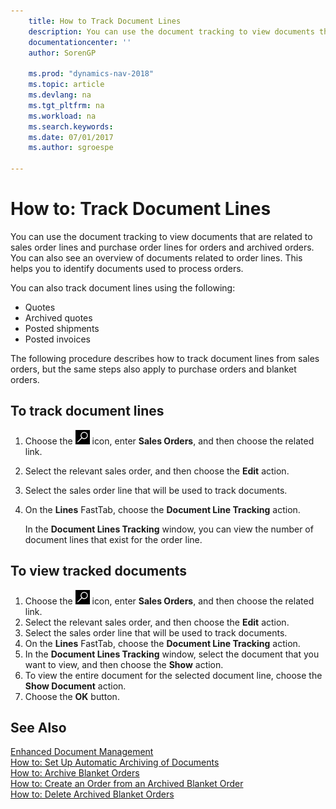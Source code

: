 ```yaml
---
    title: How to Track Document Lines
    description: You can use the document tracking to view documents that are related to sales order lines and purchase order lines for orders and archived orders. You can also see an overview of documents related to order lines.
    documentationcenter: ''
    author: SorenGP

    ms.prod: "dynamics-nav-2018"
    ms.topic: article
    ms.devlang: na
    ms.tgt_pltfrm: na
    ms.workload: na
    ms.search.keywords:
    ms.date: 07/01/2017
    ms.author: sgroespe

---
```

# How to: Track Document Lines
You can use the document tracking to view documents that are related to sales order lines and purchase order lines for orders and archived orders. You can also see an overview of documents related to order lines. This helps you to identify documents used to process orders.  

You can also track document lines using the following:  

- Quotes  
- Archived quotes  
- Posted shipments  
- Posted invoices  

The following procedure describes how to track document lines from sales orders, but the same steps also apply to purchase orders and blanket orders.  

## To track document lines  

1.  Choose the ![Search for Page or Report](../../media/ui-search/search_small.png "Search for Page or Report icon") icon, enter **Sales Orders**, and then choose the related link.  
2.  Select the relevant sales order, and then choose the **Edit** action.  
3.  Select the sales order line that will be used to track documents.  
4.  On the **Lines** FastTab, choose the **Document Line Tracking** action.  

    In the **Document Lines Tracking** window, you can view the number of document lines that exist for the order line.  

## To view tracked documents  

1.  Choose the ![Search for Page or Report](../../media/ui-search/search_small.png "Search for Page or Report icon") icon, enter **Sales Orders**, and then choose the related link.  
2.  Select the relevant sales order, and then choose the **Edit** action.  
3.  Select the sales order line that will be used to track documents.  
4.  On the **Lines** FastTab, choose the **Document Line Tracking** action.  
5.  In the **Document Lines Tracking** window, select the document that you want to view, and then choose the **Show** action.  
6.  To view the entire document for the selected document line, choose the **Show Document** action.  
7.  Choose the **OK** button.  

## See Also  
 [Enhanced Document Management](enhanced-document-management.md)   
 [How to: Set Up Automatic Archiving of Documents](how-to-set-up-automatic-archiving-of-documents.md)   
 [How to: Archive Blanket Orders](how-to-archive-blanket-orders.md)   
 [How to: Create an Order from an Archived Blanket Order](how-to-create-an-order-from-an-archived-blanket-order.md)   
 [How to: Delete Archived Blanket Orders](how-to-delete-archived-blanket-orders.md)
